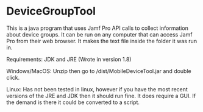 # DeviceGroupTool
This is a java program that uses Jamf Pro API calls to collect information about device groups. It can be run on any computer that can access Jamf Pro from their web browser. It makes the text file inside the folder it was run in. 

Requirements: JDK and JRE (Wrote in version 1.8)

Windows/MacOS: Unzip then go to /dist/MobileDeviceTool.jar and double click.

Linux: Has not been tested in linux, however if you have the most recent versions of the JRE and JDK then it should run fine. It does require a GUI. If the demand is there it could be converted to a script.
